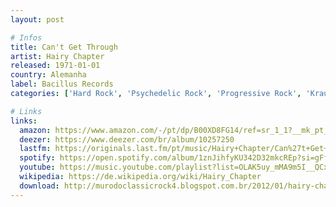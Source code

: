 ```yaml
---
layout: post

# Infos
title: Can't Get Through
artist: Hairy Chapter
released: 1971-01-01
country: Alemanha
label: Bacillus Records
categories: ['Hard Rock', 'Psychedelic Rock', 'Progressive Rock', 'Krautrock']

# Links
links:
  amazon: https://www.amazon.com/-/pt/dp/B00XD8FG14/ref=sr_1_1?__mk_pt_BR=%C3%85M%C3%85%C5%BD%C3%95%C3%91&dchild=1&keywords=Hairy+Chapter+%E2%80%8E%E2%80%93+Can%27t+Get+Through&qid=1615615486&sr=8-1
  deezer: https://www.deezer.com/br/album/10257250
  lastfm: https://originals.last.fm/pt/music/Hairy+Chapter/Can%27t+Get+Through
  spotify: https://open.spotify.com/album/1znJihfyKU342D32mkcREp?si=gFfd81gHTf2YgExfUasLUw
  youtube: https://music.youtube.com/playlist?list=OLAK5uy_mMA9m5I__QCxBWGzNmLT_nxcMaDErowak
  wikipedia: https://de.wikipedia.org/wiki/Hairy_Chapter
  download: http://murodoclassicrock4.blogspot.com.br/2012/01/hairy-chapter-cant-get-through-1971.html
---
```

